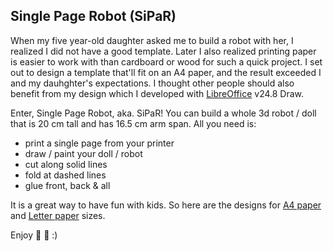 ## Single Page Robot (SiPaR)
When my five year-old daughter asked me to build a robot with her, I realized I did not have a good template. Later I also realized printing paper is easier to work with than cardboard or wood for such a quick project. I set out to design a template that'll fit on an A4 paper, and the result exceeded I and my dauhghter's expectations. I thought other people should also benefit from my design which I developed with [LibreOffice](https://www.libreoffice.org) v24.8 Draw.

Enter, Single Page Robot, aka. SiPaR! You can build a whole 3d robot / doll that is 20 cm tall and has 16.5 cm arm span. All you need is:
- print a single page from your printer
- draw / paint your doll / robot
- cut along solid lines
- fold at dashed lines
- glue front, back & all

It is a great way to have fun with kids. So here are the designs for [A4 paper](./Single-Page-Robot-A4.pdf) and [Letter paper](./Single-Page-Robot-Letter.pdf) sizes.

Enjoy :robot: :dolls: :)

